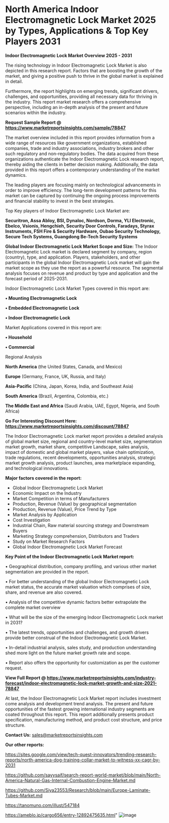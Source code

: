 # North America Indoor Electromagnetic Lock Market 2025 by Types, Applications & Top Key Players 2031

<Strong> Indoor Electromagnetic Lock Market Overview 2025 - 2031</strong>

The rising technology in Indoor Electromagnetic Lock Market is also depicted in this research report. Factors that are boosting the growth of the market, and giving a positive push to thrive in the global market is explained in detail.

Furthermore, the report highlights on emerging trends, significant drivers, challenges, and opportunities, providing all necessary data for thriving in the industry. This report market research offers a comprehensive perspective, including an in-depth analysis of the present and future scenarios within the industry.

<strong>Request Sample Report @ <a href=https://www.marketreportsinsights.com/sample/78847>https://www.marketreportsinsights.com/sample/78847</a></strong>

The market overview included in this report provides information from a wide range of resources like government organizations, established companies, trade and industry associations, industry brokers and other such regulatory and non-regulatory bodies. The data acquired from these organizations authenticate the Indoor Electromagnetic Lock research report, thereby aiding the clients in better decision making. Additionally, the data provided in this report offers a contemporary understanding of the market dynamics.

The leading players are focusing mainly on technological advancements in order to improve efficiency. The long-term development patterns for this market can be captured by continuing the ongoing process improvements and financial stability to invest in the best strategies.

Top Key players of Indoor Electromagnetic Lock Market are:

<strong>Securitron, Assa Abloy, BSI, Dynaloc, Nordson, Dorma, YLI Electronic, Ebelco, Vsionis, Hengchieh, Security Door Controls, Faradays, Styrax Instruments, FSH Fire & Security Hardware, Oubao Security Technology, Secure Tech Systems, Guangdong Be-Tech Security Systems</strong>

<strong><b>Global Indoor Electromagnetic Lock Market Scope and Size:</b></strong>
The Indoor Electromagnetic Lock market is declared segment by company, region (country), type, and application. Players, stakeholders, and other participants in the global Indoor Electromagnetic Lock market will gain the market scope as they use the report as a powerful resource. The segmental analysis focuses on revenue and product by type and application and the forecast period of 2025-2031.

Indoor Electromagnetic Lock Market Types covered in this report are:

<strong>• Mounting Electromagnetic Lock

• Embedded Electromagnetic Lock

• Indoor Electromagnetic Lock</strong>

Market Applications covered in this report are:

<strong>• Household

• Commercial</strong> 

Regional Analysis

<strong>North America</strong> (the United States, Canada, and Mexico)

<strong>Europe</strong> (Germany, France, UK, Russia, and Italy)

<strong>Asia-Pacific</strong> (China, Japan, Korea, India, and Southeast Asia)

<strong>South America</strong> (Brazil, Argentina, Colombia, etc.)

<strong>The Middle East and Africa</strong> (Saudi Arabia, UAE, Egypt, Nigeria, and South Africa)

<strong>Go For Interesting Discount Here: <a href=https://www.marketreportsinsights.com/discount/78847>https://www.marketreportsinsights.com/discount/78847</a></strong>

The Indoor Electromagnetic Lock market report provides a detailed analysis of global market size, regional and country-level market size, segmentation market growth, market share, competitive Landscape, sales analysis, impact of domestic and global market players, value chain optimization, trade regulations, recent developments, opportunities analysis, strategic market growth analysis, product launches, area marketplace expanding, and technological innovations.

<strong><b>Major factors covered in the report:</b></strong>
<ul>
  <li>Global Indoor Electromagnetic Lock Market </li>
  <li>Economic Impact on the Industry</li>
  <li>Market Competition in terms of Manufacturers</li>
  <li>Production, Revenue (Value) by geographical segmentation</li>
  <li>Production, Revenue (Value), Price Trend by Type</li>
  <li>Market Analysis by Application</li>
  <li>Cost Investigation</li>
  <li>Industrial Chain, Raw material sourcing strategy and Downstream Buyers</li>
  <li>Marketing Strategy comprehension, Distributors and Traders</li>
  <li>Study on Market Research Factors</li>
  <li>Global Indoor Electromagnetic Lock Market Forecast</li>
</ul>

<strong><b>Key Point of the Indoor Electromagnetic Lock Market report:</b></strong>

• Geographical distribution, company profiling, and various other market segmentation are provided in the report.

• For better understanding of the global Indoor Electromagnetic Lock market status, the accurate market valuation which comprises of size, share, and revenue are also covered.

• Analysis of the competitive dynamic factors better extrapolate the complete market overview

• What will be the size of the emerging Indoor Electromagnetic Lock market in 2031?

• The latest trends, opportunities and challenges, and growth drivers provide better construal of the Indoor Electromagnetic Lock Market.

• In-detail industrial analysis, sales study, and production understanding shed more light on the future market growth rate and scope.

• Report also offers the opportunity for customization as per the customer request.

<strong><b>View Full Report @ <a href=https://www.marketreportsinsights.com/industry-forecast/indoor-electromagnetic-lock-market-growth-and-size-2021-78847>https://www.marketreportsinsights.com/industry-forecast/indoor-electromagnetic-lock-market-growth-and-size-2021-78847</a></b></strong>


At last, the Indoor Electromagnetic Lock Market report includes investment come analysis and development trend analysis. The present and future opportunities of the fastest growing international industry segments are coated throughout this report. This report additionally presents product specification, manufacturing method, and product cost structure, and price structure.

<strong>Contact Us:</strong>
sales@marketreportsinsights.com

<strong>Our other reports:</strong>

<a href=https://sites.google.com/view/tech-quest-innovators/trending-research-reports/north-america-dog-training-collar-market-to-witness-xx-cagr-by-2031>https://sites.google.com/view/tech-quest-innovators/trending-research-reports/north-america-dog-training-collar-market-to-witness-xx-cagr-by-2031</a>

<a href=https://github.com/sayysaif/search-report-world-market/blob/main/North-America-Natural-Gas-Internal-Combustion-Engine-Market.md>https://github.com/sayysaif/search-report-world-market/blob/main/North-America-Natural-Gas-Internal-Combustion-Engine-Market.md</a>

<a href=https://github.com/Siya23553/Research/blob/main/Europe-Laminate-Tubes-Market.md>https://github.com/Siya23553/Research/blob/main/Europe-Laminate-Tubes-Market.md</a>

<a href=https://tanomuno.com/illust/547184>https://tanomuno.com/illust/547184</a>

<a href=https://ameblo.jp/cargo656/entry-12892475635.html>https://ameblo.jp/cargo656/entry-12892475635.html</a>"
![image](https://github.com/user-attachments/assets/ce2019c5-cb4a-44eb-b25b-da65e87e00f7)
